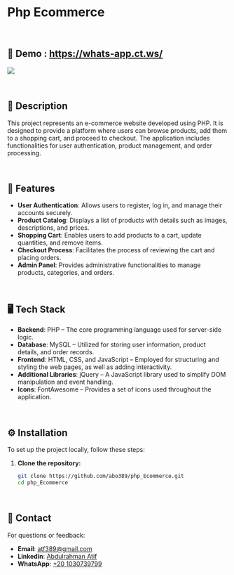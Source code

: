 # Php Ecommerce

&nbsp;
&nbsp;

## 🚀 Demo : https://whats-app.ct.ws/

[![](https://markdown-videos-api.jorgenkh.no/vimeo/1051810304%2Ff88036fc58?width=320&height=180&filetype=png)](https://vimeo.com/1051810304/f88036fc58)

&nbsp;
&nbsp;

## 📖 Description

This project represents an e-commerce website developed using PHP. It is designed to provide a platform where users can browse products, add them to a shopping cart, and proceed to checkout. The application includes functionalities for user authentication, product management, and order processing.

&nbsp;
&nbsp;

## 🌟 Features

- **User Authentication**: Allows users to register, log in, and manage their accounts securely.
- **Product Catalog**: Displays a list of products with details such as images, descriptions, and prices.
- **Shopping Cart**: Enables users to add products to a cart, update quantities, and remove items.
- **Checkout Process**: Facilitates the process of reviewing the cart and placing orders.
- **Admin Panel**: Provides administrative functionalities to manage products, categories, and orders.

&nbsp;
&nbsp;

## 🖥️ Tech Stack

- **Backend**: PHP – The core programming language used for server-side logic.
- **Database**: MySQL – Utilized for storing user information, product details, and order records.
- **Frontend**: HTML, CSS, and JavaScript – Employed for structuring and styling the web pages, as well as adding interactivity.
- **Additional Libraries**: jQuery – A JavaScript library used to simplify DOM manipulation and event handling.
- **Icons**: FontAwesome – Provides a set of icons used throughout the application.

&nbsp;
&nbsp;


## ⚙️ Installation

To set up the project locally, follow these steps:

1. **Clone the repository:**

   ```bash
   git clone https://github.com/abo389/php_Ecommerce.git
   cd php_Ecommerce
   ```

&nbsp;
&nbsp;

## 📧 Contact
For questions or feedback:

- **Email**: [atf389@gmail.com](mailto:atf389@gmail.com)
- **Linkedin**: [Abdulrahman Atif](https://www.linkedin.com/in/abdulrahman-atef-166697216/)
- **WhatsApp**: [+20 1030739799](https://wa.me/qr/U4G7IL4YJAB3B1)
   
